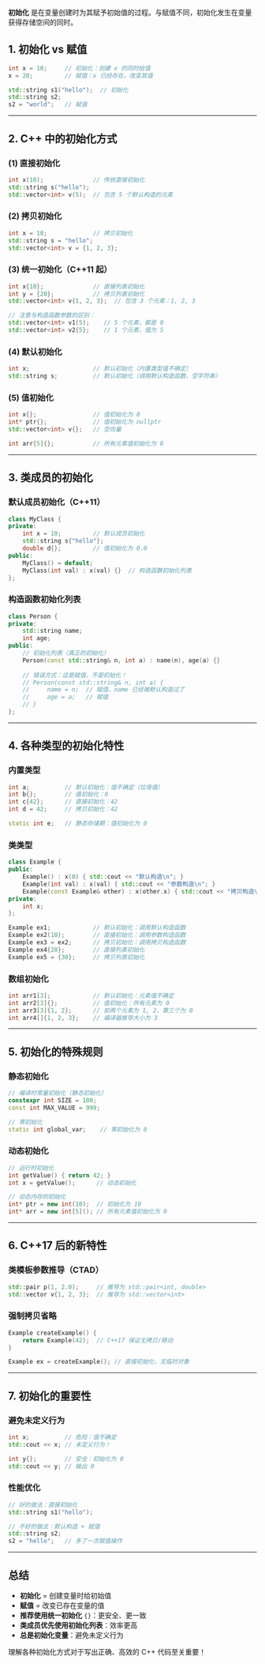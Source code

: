 **初始化** 是在变量创建时为其赋予初始值的过程。与赋值不同，初始化发生在变量获得存储空间的同时。

## 1. 初始化 vs 赋值

```cpp
int x = 10;     // 初始化：创建 x 的同时给值
x = 20;         // 赋值：x 已经存在，改变其值

std::string s1("hello");  // 初始化
std::string s2;
s2 = "world";   // 赋值
```

---

## 2. C++ 中的初始化方式

### (1) 直接初始化
```cpp
int x(10);              // 传统直接初始化
std::string s("hello");
std::vector<int> v(5);  // 包含 5 个默认构造的元素
```

### (2) 拷贝初始化
```cpp
int x = 10;             // 拷贝初始化
std::string s = "hello";
std::vector<int> v = {1, 2, 3};
```

### (3) 统一初始化（C++11 起）
```cpp
int x{10};              // 直接列表初始化
int y = {20};           // 拷贝列表初始化
std::vector<int> v{1, 2, 3};  // 包含 3 个元素：1, 2, 3

// 注意与构造函数参数的区别：
std::vector<int> v1(5);    // 5 个元素，都是 0
std::vector<int> v2{5};    // 1 个元素，值为 5
```

### (4) 默认初始化
```cpp
int x;                  // 默认初始化（内置类型值不确定）
std::string s;          // 默认初始化（调用默认构造函数，空字符串）
```

### (5) 值初始化
```cpp
int x{};                // 值初始化为 0
int* ptr{};             // 值初始化为 nullptr
std::vector<int> v{};   // 空向量

int arr[5]{};           // 所有元素值初始化为 0
```

---

## 3. 类成员的初始化

### 默认成员初始化（C++11）
```cpp
class MyClass {
private:
    int x = 10;         // 默认成员初始化
    std::string s{"hello"};
    double d{};         // 值初始化为 0.0
public:
    MyClass() = default;
    MyClass(int val) : x(val) {}  // 构造函数初始化列表
};
```

### 构造函数初始化列表
```cpp
class Person {
private:
    std::string name;
    int age;
public:
    // 初始化列表（真正的初始化）
    Person(const std::string& n, int a) : name(n), age(a) {}
    
    // 错误方式：这是赋值，不是初始化！
    // Person(const std::string& n, int a) {
    //     name = n;  // 赋值，name 已经被默认构造过了
    //     age = a;   // 赋值
    // }
};
```

---

## 4. 各种类型的初始化特性

### 内置类型
```cpp
int a;          // 默认初始化：值不确定（垃圾值）
int b{};        // 值初始化：0
int c{42};      // 直接初始化：42
int d = 42;     // 拷贝初始化：42

static int e;   // 静态存储期：值初始化为 0
```

### 类类型
```cpp
class Example {
public:
    Example() : x(0) { std::cout << "默认构造\n"; }
    Example(int val) : x(val) { std::cout << "参数构造\n"; }
    Example(const Example& other) : x(other.x) { std::cout << "拷贝构造\n"; }
private:
    int x;
};

Example ex1;            // 默认初始化：调用默认构造函数
Example ex2(10);        // 直接初始化：调用参数构造函数  
Example ex3 = ex2;      // 拷贝初始化：调用拷贝构造函数
Example ex4{20};        // 直接列表初始化
Example ex5 = {30};     // 拷贝列表初始化
```

### 数组初始化
```cpp
int arr1[3];            // 默认初始化：元素值不确定
int arr2[3]{};          // 值初始化：所有元素为 0
int arr3[3]{1, 2};      // 前两个元素为 1, 2，第三个为 0
int arr4[]{1, 2, 3};    // 编译器推导大小为 3
```

---

## 5. 初始化的特殊规则

### 静态初始化
```cpp
// 编译时常量初始化（静态初始化）
constexpr int SIZE = 100;
const int MAX_VALUE = 999;

// 零初始化
static int global_var;    // 零初始化为 0
```

### 动态初始化
```cpp
// 运行时初始化
int getValue() { return 42; }
int x = getValue();      // 动态初始化

// 动态内存的初始化
int* ptr = new int(10);  // 初始化为 10
int* arr = new int[5](); // 所有元素值初始化为 0
```

---

## 6. C++17 后的新特性

### 类模板参数推导（CTAD）
```cpp
std::pair p(1, 2.0);     // 推导为 std::pair<int, double>
std::vector v{1, 2, 3};  // 推导为 std::vector<int>
```

### 强制拷贝省略
```cpp
Example createExample() {
    return Example(42);  // C++17 保证无拷贝/移动
}

Example ex = createExample(); // 直接初始化，无临时对象
```

---

## 7. 初始化的重要性

### 避免未定义行为
```cpp
int x;          // 危险：值不确定
std::cout << x; // 未定义行为！

int y{};        // 安全：初始化为 0
std::cout << y; // 输出 0
```

### 性能优化
```cpp
// 好的做法：直接初始化
std::string s1("hello");

// 不好的做法：默认构造 + 赋值
std::string s2;
s2 = "hello";   // 多了一次赋值操作
```

---

## 总结

- **初始化** = 创建变量时给初始值
- **赋值** = 改变已存在变量的值
- **推荐使用统一初始化** `{}`：更安全、更一致
- **类成员优先使用初始化列表**：效率更高
- **总是初始化变量**：避免未定义行为

理解各种初始化方式对于写出正确、高效的 C++ 代码至关重要！